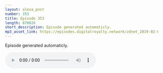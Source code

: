 ```yaml
---
layout: alexa_post
number: 353
title: Episode 353
length: 870026
short_description: Episode generated automaticly.
mp3_asset_link: https://episodes.digitalroyalty.network/zdnet_2019-02-02_01-00-10.mp3
---
```


Episode generated automaticly.

<audio controls>
    <source src="{{ page.mp3_asset_link }}" type="audio/mpeg">
</audio>